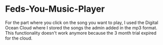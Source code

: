 # Feds-You-Music-Player

For the part where you click on the song you want to play, I used the Digital Ocean Cloud where I stored the songs the admin added in the mp3 format.
This functionality doesn't work anymore because the 3 month trial expired for the cloud.
